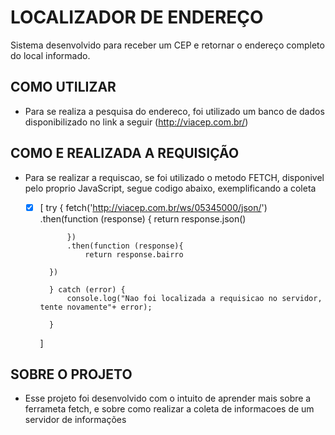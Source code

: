 # LOCALIZADOR DE ENDEREÇO
Sistema desenvolvido para receber um CEP e retornar o endereço completo do local informado.

## COMO UTILIZAR
 - Para se realiza a pesquisa do endereco, foi utilizado um banco de dados disponibilizado no link a seguir (http://viacep.com.br/)

## COMO E REALIZADA A REQUISIÇÃO
 - Para se realizar a requiscao, se foi utilizado o metodo FETCH, disponivel pelo proprio JavaScript, segue codigo abaixo, exemplificando a coleta
    - [x] [
            try {
                fetch('http://viacep.com.br/ws/05345000/json/')
                .then(function (response) {
                    return response.json()

                })
                .then(function (response){
                    return response.bairro
                    
            })
                    
            } catch (error) {
                console.log("Nao foi localizada a requisicao no servidor, tente novamente"+ error);
                
            }

        ]

## SOBRE O PROJETO
 - Esse projeto foi desenvolvido com o intuito de aprender mais sobre a ferrameta fetch, e sobre como realizar a coleta de informacoes de um servidor de informações

        
